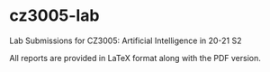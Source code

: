 # cz3005-lab

Lab Submissions for CZ3005: Artificial Intelligence in 20-21 S2

All reports are provided in LaTeX format along with the PDF version. 
